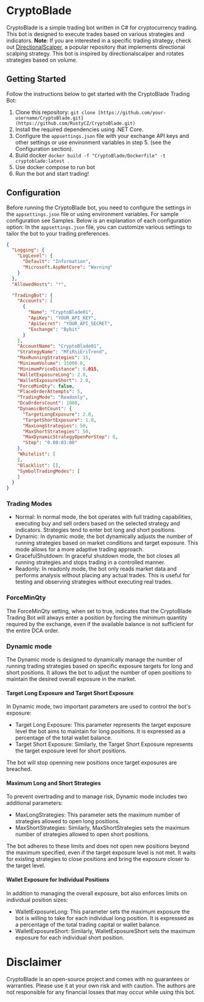 # CryptoBlade
CryptoBlade is a simple trading bot written in C# for cryptocurrency trading. This bot is designed to execute trades based on various strategies and indicators.
**Note**: If you are interested in a specific trading strategy, check out [DirectionalScalper](https://github.com/donewiththedollar/directionalscalper), a popular repository that implements directional scalping strategy. This bot is inspired by directionalscalper and rotates strategies based on volume.

## Getting Started

Follow the instructions below to get started with the CryptoBlade Trading Bot:

1. Clone this repository: `git clone [https://github.com/your-username/CryptoBlade.git](https://github.com/RustyCZ/CryptoBlade.git)`
2. Install the required dependencies using .NET Core.
3. Configure the `appsettings.json` file with your exchange API keys and other settings or use environment variables in step 5. (see the Configuration section).
4. Build docker `docker build -f "CryptoBlade/Dockerfile" -t cryptoblade:latest .`
5. Use docker compose to run bot
6. Run the bot and start trading!

## Configuration

Before running the CryptoBlade bot, you need to configure the settings in the `appsettings.json` file or using environment variables. For sample configuration see Samples. Below is an explanation of each configuration option:
In the `appsettings.json` file, you can customize various settings to tailor the bot to your trading preferences.

```json
{
  "Logging": {
    "LogLevel": {
      "Default": "Information",
      "Microsoft.AspNetCore": "Warning"
    }
  },
  "AllowedHosts": "*",

  "TradingBot": {
    "Accounts": [
      {
        "Name": "CryptoBlade01",
        "ApiKey": "YOUR_API_KEY",
        "ApiSecret": "YOUR_API_SECRET",
        "Exchange": "Bybit"
      }
    ],
    "AccountName": "CryptoBlade01",
    "StrategyName": "MfiRsiEriTrend",
    "MaxRunningStrategies": 15,
    "MinimumVolume": 15000.0,
    "MinimumPriceDistance": 0.015,
    "WalletExposureLong": 2.0,
    "WalletExposureShort": 2.0,
    "ForceMinQty": false,
    "PlaceOrderAttempts": 5,
    "TradingMode": "Readonly",
    "DcaOrdersCount": 1000,
    "DynamicBotCount": {
      "TargetLongExposure": 2.0,
      "TargetShortExposure": 1.0,
      "MaxLongStrategies": 50,
      "MaxShortStrategies": 50,
      "MaxDynamicStrategyOpenPerStep": 6,
      "Step": "0.00:03:00"
    },
    "Whitelist": [
    ],
    "Blacklist": [],
    "SymbolTradingModes": [
    ]
  }
}
```
### Trading Modes
- Normal: In normal mode, the bot operates with full trading capabilities, executing buy and sell orders based on the selected strategy and indicators. Strategies tend to enter bot long and short positions.
- Dynamic: In dynamic mode, the bot dynamically adjusts the number of running strategies based on market conditions and target exposure. This mode allows for a more adaptive trading approach.
- GracefulShutdown: In graceful shutdown mode, the bot closes all running strategies and stops trading in a controlled manner.
- Readonly: In readonly mode, the bot only reads market data and performs analysis without placing any actual trades. This is useful for testing and observing strategies without executing real trades.

### ForceMinQty
The ForceMinQty setting, when set to true, indicates that the CryptoBlade Trading Bot will always enter a position by forcing the minimum quantity required by the exchange, even if the available balance is not sufficient for the entire DCA order.

### Dynamic mode
The Dynamic mode is designed to dynamically manage the number of running trading strategies based on specific exposure targets for long and short positions. It allows the bot to adjust the number of open positions to maintain the desired overall exposure in the market.

#### Target Long Exposure and Target Short Exposure
In Dynamic mode, two important parameters are used to control the bot's exposure:
- Target Long Exposure: This parameter represents the target exposure level the bot aims to maintain for long positions. It is expressed as a percentage of the total wallet balance.
- Target Short Exposure: Similarly, the Target Short Exposure represents the target exposure level for short positions.

The bot will stop openning new positions once target exposures are breached.

#### Maximum Long and Short Strategies
To prevent overtrading and to manage risk, Dynamic mode includes two additional parameters:
- MaxLongStrategies: This parameter sets the maximum number of strategies allowed to open long positions.
- MaxShortStrategies: Similarly, MaxShortStrategies sets the maximum number of strategies allowed to open short positions.

The bot adheres to these limits and does not open new positions beyond the maximum specified, even if the target exposure level is not met. It waits for existing strategies to close positions and bring the exposure closer to the target level.

#### Wallet Exposure for Individual Positions
In addition to managing the overall exposure, bot also enforces limits on individual position sizes:
- WalletExposureLong: This parameter sets the maximum exposure the bot is willing to take for each individual long position. It is expressed as a percentage of the total trading capital or wallet balance.
- WalletExposureShort: Similarly, WalletExposureShort sets the maximum exposure for each individual short position.

# Disclaimer
CryptoBlade is an open-source project and comes with no guarantees or warranties. Please use it at your own risk and with caution. The authors are not responsible for any financial losses that may occur while using this bot.
